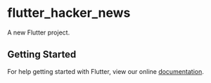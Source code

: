 # flutter_hacker_news

A new Flutter project.

## Getting Started

For help getting started with Flutter, view our online
[documentation](http://flutter.io/).
